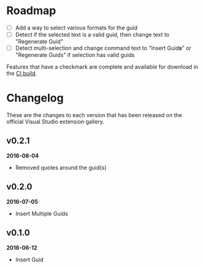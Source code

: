 # Roadmap

- [ ] Add a way to select various formats for the guid
- [ ] Detect if the selected text is a valid guid, then change text to "Regenerate Guid"
- [ ] Detect multi-selection and change command text to "Insert Guid**s**" or "Regenerate Guids"
 if selection has valid guids

Features that have a checkmark are complete and available for
download in the
[CI build](http://vsixgallery.com/extension/YD.InsertGuid/).

# Changelog

These are the changes to each version that has been released
on the official Visual Studio extension gallery.

## v0.2.1

**2016-08-04**

- Removed quotes around the guid(s)

## v0.2.0

**2016-07-05**

- Insert Multiple Guids

## v0.1.0

**2016-06-12**

- Insert Guid